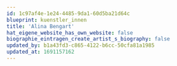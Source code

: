 ```yaml
---
id: 1c97af4e-1e24-4485-9da1-60d5ba21d64c
blueprint: kuenstler_innen
title: 'Alina Bengart'
hat_eigene_website_has_own_website: false
biographie_eintragen_create_artist_s_biography: false
updated_by: b1a43fd3-c865-4122-b6cc-50cfa81a1985
updated_at: 1691157162
---
```


